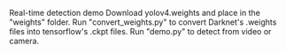 Real-time detection demo
Download yolov4.weights and place in the "weights" folder.
Run "convert_weights.py" to convert Darknet's .weights files into tensorflow's .ckpt files.
Run "demo.py" to detect from video or camera.
